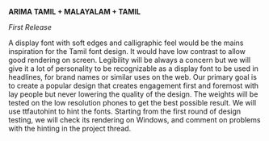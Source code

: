 **ARIMA TAMIL + MALAYALAM + TAMIL**

<i> First Release </i>

A display font with soft edges and calligraphic feel would be the mains inspiration for the Tamil font design. It would have low contrast to allow good rendering on screen. Legibility will be always a concern but we will give it a lot of personality to be recognizable as a display font to be used in headlines, for brand names or similar uses on the web.
Our primary goal is to create a popular design that creates engagement first and foremost with lay people but never lowering the quality of the design. 
The weights will be tested on the low resolution phones to get the best possible result.
We will use ttfautohint to hint the fonts. Starting from the first round of design testing, we will check its rendering on Windows, and comment on problems with the hinting in the project thread. 
